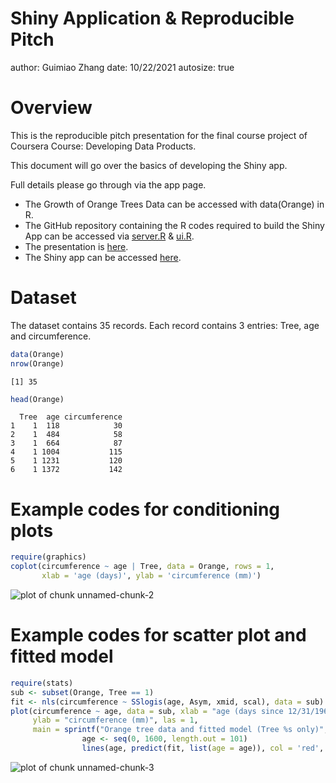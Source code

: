 Shiny Application & Reproducible Pitch
========================================================
author: Guimiao Zhang
date: 10/22/2021
autosize: true


Overview
========================================================

This is the reproducible pitch presentation for the final course project of Coursera Course: Developing Data Products.

This document will go over the basics of developing the Shiny app.

Full details please go through via the app page.

- The Growth of Orange Trees Data can be accessed with data(Orange) in R.
- The GitHub repository containing the R codes required to build the Shiny App can be accessed via
    [server.R](https://github.com/guimiaozhang/R_datasciencecoursera/blob/main/09_Developing%20Data%20Product/server.R)
    & [ui.R](https://github.com/guimiaozhang/R_datasciencecoursera/blob/c01382be31eb08ca49520f9b7e8a8fe71988862a/09_Developing%20Data%20Product/ui.R).
- The presentation is [here](https://rpubs.com/guimiao/shinnyapp).
- The Shiny app can be accessed [here](https://rpubs.com/guimiao/shinnyapp).

Dataset
========================================================

The dataset contains 35 records. Each record contains 3 entries: Tree, age and circumference.


```r
data(Orange)
nrow(Orange)
```

```
[1] 35
```

```r
head(Orange)
```

```
  Tree  age circumference
1    1  118            30
2    1  484            58
3    1  664            87
4    1 1004           115
5    1 1231           120
6    1 1372           142
```

Example codes for conditioning plots
========================================================


```r
require(graphics)
coplot(circumference ~ age | Tree, data = Orange, rows = 1, 
       xlab = 'age (days)', ylab = 'circumference (mm)')
```

![plot of chunk unnamed-chunk-2](shinnyproject-figure/unnamed-chunk-2-1.png)


Example codes for scatter plot and fitted model
========================================================

```r
require(stats)
sub <- subset(Orange, Tree == 1)
fit <- nls(circumference ~ SSlogis(age, Asym, xmid, scal), data = sub)
plot(circumference ~ age, data = sub, xlab = "age (days since 12/31/1968)",
     ylab = "circumference (mm)", las = 1, 
     main = sprintf("Orange tree data and fitted model (Tree %s only)", 1))
                age <- seq(0, 1600, length.out = 101)
                lines(age, predict(fit, list(age = age)), col = 'red', lty = 2)
```

![plot of chunk unnamed-chunk-3](shinnyproject-figure/unnamed-chunk-3-1.png)
